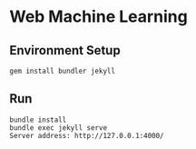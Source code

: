 # Web Machine Learning

## Environment Setup

```
gem install bundler jekyll
```

## Run
```
bundle install
bundle exec jekyll serve
Server address: http://127.0.0.1:4000/
```
